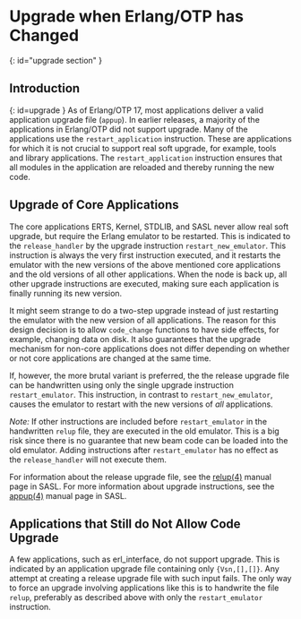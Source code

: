 # Upgrade when Erlang/OTP has Changed

[](){: id="upgrade section" }
## Introduction

[](){: id=upgrade }
As of Erlang/OTP 17, most applications deliver a valid application upgrade file (`appup`). In earlier releases, a majority of the applications in Erlang/OTP did not support upgrade. Many of the applications use the `restart_application` instruction. These are applications for which it is not crucial to support real soft upgrade, for example, tools and library applications. The `restart_application` instruction ensures that all modules in the application are reloaded and thereby running the new code.

## Upgrade of Core Applications

The core applications ERTS, Kernel, STDLIB, and SASL never allow real soft upgrade, but require the Erlang emulator to be restarted. This is indicated to the `release_handler` by the upgrade instruction `restart_new_emulator`. This instruction is always the very first instruction executed, and it restarts the emulator with the new versions of the above mentioned core applications and the old versions of all other applications. When the node is back up, all other upgrade instructions are executed, making sure each application is finally running its new version.

It might seem strange to do a two-step upgrade instead of just restarting the emulator with the new version of all applications. The reason for this design decision is to allow `code_change` functions to have side effects, for example, changing data on disk. It also guarantees that the upgrade mechanism for non-core applications does not differ depending on whether or not core applications are changed at the same time.

If, however, the more brutal variant is preferred, the the release upgrade file can be handwritten using only the single upgrade instruction `restart_emulator`. This instruction, in contrast to `restart_new_emulator`, causes the emulator to restart with the new versions of *all* applications.

*Note:* If other instructions are included before `restart_emulator` in the handwritten `relup` file, they are executed in the old emulator. This is a big risk since there is no guarantee that new beam code can be loaded into the old emulator. Adding instructions after `restart_emulator` has no effect as the `release_handler` will not execute them.

For information about the release upgrade file, see the [relup(4)](`p:sasl:relup.md`) manual page in SASL. For more information about upgrade instructions, see the [appup(4)](`p:sasl:appup.md`) manual page in SASL.

## Applications that Still do Not Allow Code Upgrade

A few applications, such as erl_interface, do not support upgrade. This is indicated by an application upgrade file containing only `{Vsn,[],[]}`. Any attempt at creating a release upgrade file with such input fails. The only way to force an upgrade involving applications like this is to handwrite the file `relup`, preferably as described above with only the `restart_emulator` instruction.
